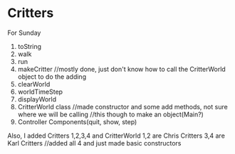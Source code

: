 # Critters

For Sunday
1. toString
2. walk
3. run
4. makeCritter 
	//mostly done, just don't know how to call the CritterWorld object to do the adding
5. clearWorld
6. worldTimeStep
7. displayWorld
8. CritterWorld class
	//made constructor and some add methods, not sure where we will be calling 
	//this though to make an object(Main?)
9. Controller Components(quit, show, step)

Also, I added Critters 1,2,3,4 and CritterWorld
1,2 are Chris Critters
3,4 are Karl Critters
	//added all 4 and just made basic constructors